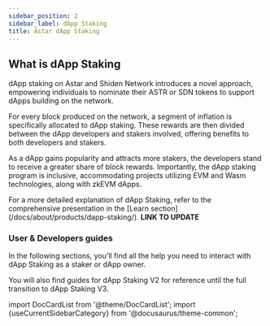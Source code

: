 ```yaml
---
sidebar_position: 2
sidebar_label: dApp Staking
title: Astar dApp Staking
---
```


## What is dApp Staking

dApp staking on Astar and Shiden Network introduces a novel approach, empowering individuals to nominate their ASTR or SDN tokens to support dApps building on the network.

For every block produced on the network, a segment of inflation is specifically allocated to dApp staking. These rewards are then divided between the dApp developers and stakers involved, offering benefits to both developers and stakers.

As a dApp gains popularity and attracts more stakers, the developers stand to receive a greater share of block rewards. Importantly, the dApp staking program is inclusive, accommodating projects utilizing EVM and Wasm technologies, along with zkEVM dApps. 

For a more detailed explanation of dApp Staking, refer to the comprehensive presentation in the [Learn section] (/docs/about/products/dapp-staking/). **LINK TO UPDATE**

### User & Developers guides

In the following sections, you'll find all the help you need to interact with dApp Staking as a staker or dApp owner. 

You will also find guides for dApp Staking V2 for reference until the full transition to dApp Staking V3.


import DocCardList from '@theme/DocCardList';
import {useCurrentSidebarCategory} from '@docusaurus/theme-common';

<DocCardList items={useCurrentSidebarCategory().items}/>
